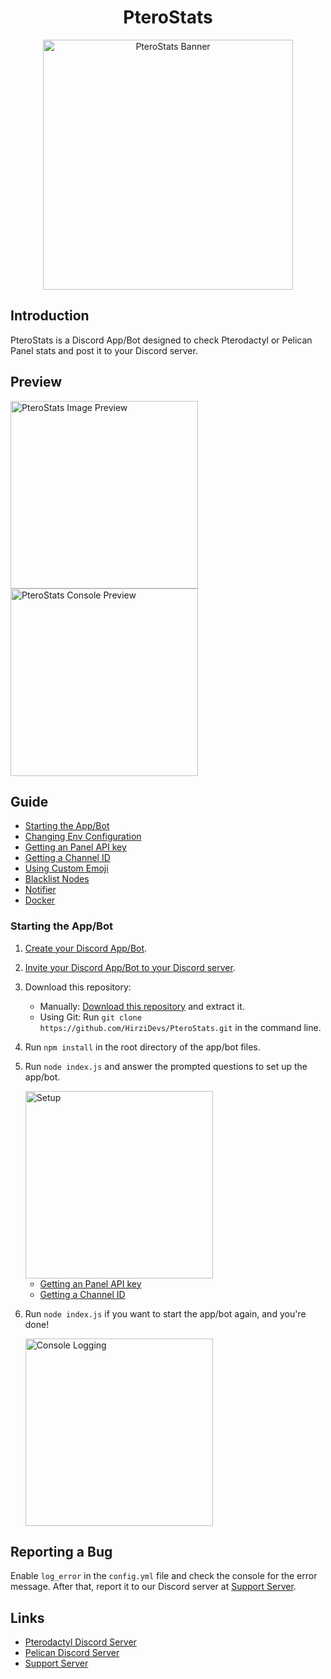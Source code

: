 <div align="center">

# PteroStats

<img alt="PteroStats Banner" src="https://images-ext-2.discordapp.net/external/oRPpwML4JUV0HbsPKtsghvIjS5ZrVwqH2KQ4tevg_Jg/https/repository-images.githubusercontent.com/381250920/e9acc9c2-2fbd-4fb0-8554-9788146d817e" width="400"/>

</div>

## Introduction
PteroStats is a Discord App/Bot designed to check Pterodactyl or Pelican Panel stats and post it to your Discord server.

## Preview
<img alt="PteroStats Image Preview" src="https://usercontent.catto.pictures/hirzi/e6f6fe6a-8c0e-4c7a-8b73-d4af752324f4.png" width="300"/>

<img alt="PteroStats Console Preview" src="https://usercontent.catto.pictures/hirzi/8ce3aac6-5c46-4626-bd14-af994b602f8e.png" width="300"/>

## Guide
- [Starting the App/Bot](#starting-the-appbot)
- [Changing Env Configuration](https://github.com/HirziDevs/PteroStats/blob/main/guide/changing-env-configuration.md)
- [Getting an Panel API key](https://github.com/HirziDevs/PteroStats/blob/main/guide/getting-panel-api-key.md)
- [Getting a Channel ID](https://github.com/HirziDevs/PteroStats/blob/main/guide/getting-channel-id.md)
- [Using Custom Emoji](https://github.com/HirziDevs/PteroStats/blob/main/guide/using-custom-emoji.md)
- [Blacklist Nodes](https://github.com/HirziDevs/PteroStats/blob/main/guide/blacklist-specific-nodes.md)
- [Notifier](https://github.com/HirziDevs/PteroStats/blob/main/guide/notifier.md)
- [Docker](https://github.com/HirziDevs/PteroStats/blob/main/guide/docker.md)

### Starting the App/Bot
1. [Create your Discord App/Bot](https://discordjs.guide/preparations/adding-your-bot-to-servers.html).
2. [Invite your Discord App/Bot to your Discord server](https://discordjs.guide/preparations/adding-your-bot-to-servers.html).
3. Download this repository:
    - Manually: [Download this repository](https://github.com/HirziDevs/PteroStats/archive/refs/heads/main.zip) and extract it.
    - Using Git: Run `git clone https://github.com/HirziDevs/PteroStats.git` in the command line.
4. Run `npm install` in the root directory of the app/bot files.
5. Run `node index.js` and answer the prompted questions to set up the app/bot.

    <img alt="Setup" src="https://usercontent.catto.pictures/hirzi/b8645828-591d-4d52-b6d8-51f8df60440c.png" width="300"/>

    - [Getting an Panel API key](https://github.com/HirziDevs/PteroStats/blob/main/guide/getting-panel-api-key.md)
    - [Getting a Channel ID](https://github.com/HirziDevs/PteroStats/blob/main/guide/getting-channel-id.md)

6. Run `node index.js` if you want to start the app/bot again, and you're done!

    <img alt="Console Logging" src="https://usercontent.catto.pictures/hirzi/8ce3aac6-5c46-4626-bd14-af994b602f8e.png" width="300"/>

## Reporting a Bug
Enable `log_error` in the `config.yml` file and check the console for the error message. After that, report it to our Discord server at [Support Server](https://discord.znproject.my.id).

## Links
- [Pterodactyl Discord Server](https://discord.gg/pterodactyl)
- [Pelican Discord Server](https://discord.gg/pelican-panel) 
- [Support Server](https://discord.znproject.my.id)